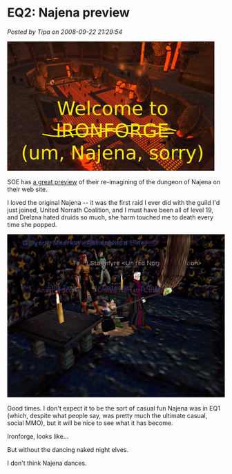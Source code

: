 # EQ2: Najena preview

*Posted by Tipa on 2008-09-22 21:29:54*

![](../uploads/2008/09/ironforge.jpg "ironforge")

SOE has [a great preview](http://eq2players.station.sony.com/news_archive_content.vm?id=1898§ion=News&locale=en_US) of their re-imagining of the dungeon of Najena on their web site.

I loved the original Najena -- it was the first raid I ever did with the guild I'd just joined, United Norrath Coalition, and I must have been all of level 19, and Drelzna hated druids so much, she harm touched me to death every time she popped.

![](../uploads/2008/09/050d4af4b11fe69d5834fb2eac78101c.jpg "050d4af4b11fe69d5834fb2eac78101c")

Good times. I don't expect it to be the sort of casual fun Najena was in EQ1 (which, despite what people say, was pretty much the ultimate casual, social MMO), but it will be nice to see what it has become.

Ironforge, looks like...

But without the dancing naked night elves.

I don't think Najena dances.

